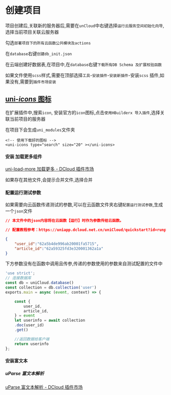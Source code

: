 # 创建项目

项目创建后,关联新的服务器后,需要在`unCloud`中右键选择`运行云服务空间初始化向导`,选择当前项目关联云服务器

勾选`部署项目下的所有云函数公共模块及actions`

在`database`右键`创建db_init.json`

在云端创建好数据表,在项目中,在`database`右键`下载所有DB Schema 及扩展校验函数`



如果文件使用`scss`样式,需要在顶部选择`工具`-`安装插件`-`安装新插件`-安装`scss` 插件,如果没有,需要到`插件市场安装`

## [uni-*icons* 图标](https://ext.dcloud.net.cn/plugin?id=28)

在扩展插件中,搜索`icon`, 安装官方的`icon`图标,点击`使用HBuilderx 导入插件`,选择关联当前项目的服务器

在项目下会生成`uni_modules`文件夹

```vue
<!-- 使用下载好的图标 -->
<uni-icons type="search" size="20" ></uni-icons>
```



#### 安装 加载更多组件

 [uni-load-more 加载更多 - DCloud 插件市场](https://ext.dcloud.net.cn/plugin?id=29) 

如果存在其他文件,会提示合并文件,选择合并



#### 配置运行测试参数

如果需要向云函数传递测试的参数,可以在云函数文件夹右键`配置运行测试参数`,生成一个`json`文件

```json
// 本文件中的json内容将在云函数【运行】时作为参数传给云函数。

// 配置教程参考：https://uniapp.dcloud.net.cn/uniCloud/quickstart?id=runparam

{
	"user_id":"62a5b4de996ab20001fa5715",
	"article_id":"62a59325fd3e320001362a1a"
}

```

下方参数没有在函数中调用且传参,传递的参数使用的参数来自测试配置的文件中

```js
'use strict';
// 连接数据库
const db = uniCloud.database()
const collection = db.collection('user')
exports.main = async (event, context) => {

	const {
		user_id,
		article_id,
	} = event
	let userinfo = await collection
	.doc(user_id)
	.get()

	//返回数据给客户端
	return userinfo
};

```



#### 安装富文本

##### uParse 富文本解析

 [uParse 富文本解析 - DCloud 插件市场](https://ext.dcloud.net.cn/plugin?id=183) 

